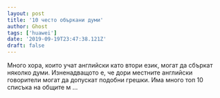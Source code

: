 ```yaml
---
layout: post
title: '10 често объркани думи'
author: Ghost
tags: ['huawei']
date: '2019-09-19T23:47:38.121Z'
draft: false
---
```


Много хора, които учат английски като втори език, могат да сбъркат няколко думи. Изненадващото е, че дори местните английски говорители могат да допускат подобни грешки. Има много топ 10 списъка на общите м ...
